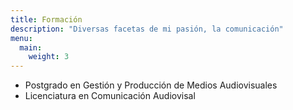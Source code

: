 ```yaml
---
title: Formación
description: "Diversas facetas de mi pasión, la comunicación"
menu:
  main:
    weight: 3
---
```


* Postgrado en Gestión y Producción de Medios Audiovisuales
* Licenciatura en Comunicación Audiovisal